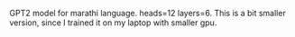 GPT2 model for marathi language. 
heads=12 layers=6.
This is a bit smaller version, since I trained it on my laptop with smaller gpu.